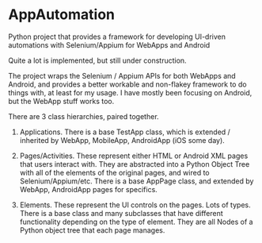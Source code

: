 # AppAutomation
Python project that provides a framework for developing UI-driven automations with Selenium/Appium for WebApps and Android

Quite a lot is implemented, but still under construction.

The project wraps the Selenium / Appium APIs for both WebApps and Android, and provides a better workable and non-flakey framework to do things with, at least for my usage.   I have mostly been focusing on Android, but the WebApp stuff works too.  

There are 3 class hierarchies, paired together.

1)  Applications.  There is a base TestApp class, which is extended / inherited by WebApp, MobileApp, AndroidApp  (iOS some day).

2)  Pages/Activities.  These represent either HTML or Android XML  pages that users interact with.  They are abstracted into a Python Object Tree with all of the elements of the original pages, and wired to Selenium/Appium/etc. There is a base AppPage class, and extended by WebApp, AndroidApp pages for specifics.

3)  Elements.  These represent the UI controls on the pages.  Lots of types.  There is a base class and many subclasses that have different functionality depending on the type of element.  They are all Nodes of a Python object tree that each page manages.


